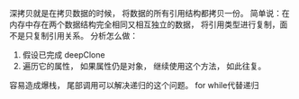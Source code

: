 深拷贝就是在拷贝数据的时候， 将数据的所有引用结构都拷贝一份。 
简单说：在内存中存在两个数据结构完全相同又相互独立的数据， 将引用类型进行复制，面不是只复制引用关系。
分析怎么做：
1. 假设已完成 deepClone
2. 遍历它的属性， 如果属性仍是对象， 继续使用这个方法， 如此往复。


容易造成爆栈， 尾部调用可以解决递归的这个问题。
for while代替递归

